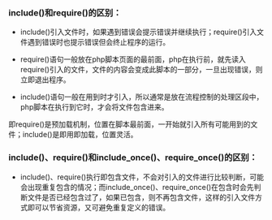 ### include()和require()的区别：
- include()引入文件时，如果遇到错误会提示错误并继续执行；require()引入文件遇到错误时也提示错误但会终止程序的运行。

- require()语句一般放在php脚本页面的最前面，php在执行前，就先读入require()引入的文件，文件的内容会变成此脚本的一部分，一旦出现错误，则立即退出程序。

- include()语句一般在用到时才引入，所以通常是放在流程控制的处理区段中，php脚本在执行到它时，才会将文件包含进来。

即require()是预加载机制，位置在脚本最前面，一开始就引入所有可能用到的文件；include()是即用即加载，位置灵活。



### include()、require()和include_once()、require_once()的区别：
- include()、require()执行即包含文件，不会对引入的文件进行比较判断，可能会出现重复包含的情况；而include_once()、require_once()在包含时会先判断文件是否已经包含过了，如果已包含，则不再包含文件，这样的引入文件方式即可以节省资源，又可避免重复定义的错误。
